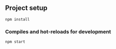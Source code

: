 ## Project setup
```
npm install
```

### Compiles and hot-reloads for development
```
npm start
```
